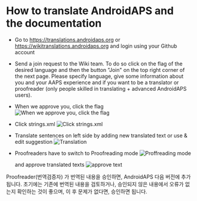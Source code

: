 # How to translate AndroidAPS and the documentation

* Go to <https://translations.androidaps.org> or <https://wikitranslations.androidaps.org> and login using your Github account

* Send a join request to the Wiki team. To do so click on the flag of the desired language and then the button "Join" on the top right corner of the next page. Please specify language, give some information about you and your AAPS experience and if you want to be a translator or proofreader (only people skilled in translating + advanced AndroidAPS users).

* When we approve you, click the flag ![When we approve you, click the flag](../images/translation-flags.png)

* Click strings.xml ![Click strings.xml](../images/translations-click-strings.png)

* Translate sentences on left side by adding new translated text or use & edit suggestion ![Translation](../images/translations-translate.png)

* Proofreaders have to switch to Proofreading mode ![Proffreading mode](../images/translations-proofreading-mode.png)
    
    and approve translated texts ![approve text](../images/translations-proofreading.png)

Proofreader(번역검증자) 가 번역된 내용을 승인하면, AndroidAPS 다음 버전에 추가됩니다. 초기에는 기존에 번역된 내용을 검토하거나, 승인되지 않은 내용에서 오류가 없는지 확인하는 것이 좋으며, 이 후 문제가 없다면, 승인하면 됩니다.